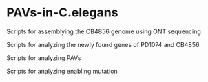 # PAVs-in-C.elegans
 Scripts for assemblying the CB4856 genome using ONT sequencing 
 
 Scripts for analyzing the newly found genes of PD1074 and CB4856
 
 Scripts for analyzing PAVs
 
 Scripts for analyzing enabling mutation

